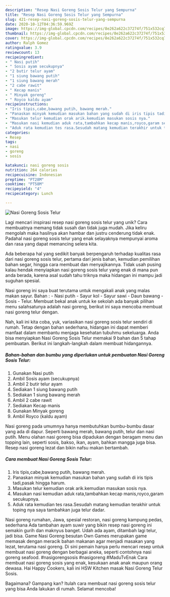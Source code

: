 ```yaml
---
description: "Resep Nasi Goreng Sosis Telur yang Sempurna"
title: "Resep Nasi Goreng Sosis Telur yang Sempurna"
slug: 421-resep-nasi-goreng-sosis-telur-yang-sempurna
date: 2020-10-12T04:36:59.969Z
image: https://img-global.cpcdn.com/recipes/8e262a622c37274f/751x532cq70/nasi-goreng-sosis-telur-foto-resep-utama.jpg
thumbnail: https://img-global.cpcdn.com/recipes/8e262a622c37274f/751x532cq70/nasi-goreng-sosis-telur-foto-resep-utama.jpg
cover: https://img-global.cpcdn.com/recipes/8e262a622c37274f/751x532cq70/nasi-goreng-sosis-telur-foto-resep-utama.jpg
author: Ralph Gomez
ratingvalue: 3.9
reviewcount: 13
recipeingredient:
- " Nasi putih"
- " Sosis ayam secukupnya"
- "2 butir telur ayam"
- "1 siung bawang putih"
- "1 siung bawang merah"
- "2 cabe rawit"
- " Kecap manis"
- " Minyak goreng"
- " Royco kaldu ayam"
recipeinstructions:
- "Iris tipis,cabe,bawang putih, bawang merah."
- "Panaskan minyak kemudian masukan bahan yang sudah di iris tipis tadi,pasak hingga harum."
- "Masukan telur kemudian orak arik.kemudian masukan sosis nya."
- "Masukan nasi kemudian aduk rata,tambahkan kecap manis,royco,garam secukupnya."
- "Aduk rata kemudian tes rasa.Sesudah matang kemudian terakhir untuk toping nya saya tambahkan juga telur dadar."
categories:
- Resep
tags:
- nasi
- goreng
- sosis

katakunci: nasi goreng sosis 
nutrition: 264 calories
recipecuisine: Indonesian
preptime: "PT28M"
cooktime: "PT58M"
recipeyield: "4"
recipecategory: Lunch

---
```



![Nasi Goreng Sosis Telur](https://img-global.cpcdn.com/recipes/8e262a622c37274f/751x532cq70/nasi-goreng-sosis-telur-foto-resep-utama.jpg)

Lagi mencari inspirasi resep nasi goreng sosis telur yang unik? Cara membuatnya memang tidak susah dan tidak juga mudah. Jika keliru mengolah maka hasilnya akan hambar dan justru cenderung tidak enak. Padahal nasi goreng sosis telur yang enak selayaknya mempunyai aroma dan rasa yang dapat memancing selera kita.

Ada beberapa hal yang sedikit banyak berpengaruh terhadap kualitas rasa dari nasi goreng sosis telur, pertama dari jenis bahan, kemudian pemilihan bahan segar, hingga cara membuat dan menyajikannya. Tidak usah pusing kalau hendak menyiapkan nasi goreng sosis telur yang enak di mana pun anda berada, karena asal sudah tahu triknya maka hidangan ini mampu jadi suguhan spesial.

Nasi goreng ini saya buat terutama untuk mengakali anak yang malas makan sayur. Bahan : - Nasi putih - Sayur kol - Sayur sawi - Daun bawang - Sosis - Telur. Membuat bekal anak untuk ke sekolah ada banyak pilihan menu salahsatunya adalah nasi goreng, berikut ini saya mencoba membuat nasi goreng telur dengan.


Nah, kali ini kita coba, yuk, variasikan nasi goreng sosis telur sendiri di rumah. Tetap dengan bahan sederhana, hidangan ini dapat memberi manfaat dalam membantu menjaga kesehatan tubuhmu sekeluarga. Anda bisa menyiapkan Nasi Goreng Sosis Telur memakai 9 bahan dan 5 tahap pembuatan. Berikut ini langkah-langkah dalam membuat hidangannya.

<!--inarticleads1-->

##### Bahan-bahan dan bumbu yang diperlukan untuk pembuatan Nasi Goreng Sosis Telur:

1. Gunakan  Nasi putih
1. Ambil  Sosis ayam (secukupnya)
1. Ambil 2 butir telur ayam
1. Sediakan 1 siung bawang putih
1. Sediakan 1 siung bawang merah
1. Ambil 2 cabe rawit
1. Sediakan  Kecap manis
1. Gunakan  Minyak goreng
1. Ambil  Royco (kaldu ayam)


Nasi goreng pada umumnya hanya membutuhkan bumbu-bumbu dasar yang ada di dapur. Seperti bawang merah, bawang putih, telur dan nasi putih. Menu olahan nasi goreng bisa dipadukan dengan beragam menu dan topping lain, seperti sosis, bakso, ikan, ayam, bahkan mangga juga bisa. Resep nasi goreng lezat dan bikin nafsu makan bertambah. 

<!--inarticleads2-->

##### Cara membuat Nasi Goreng Sosis Telur:

1. Iris tipis,cabe,bawang putih, bawang merah.
1. Panaskan minyak kemudian masukan bahan yang sudah di iris tipis tadi,pasak hingga harum.
1. Masukan telur kemudian orak arik.kemudian masukan sosis nya.
1. Masukan nasi kemudian aduk rata,tambahkan kecap manis,royco,garam secukupnya.
1. Aduk rata kemudian tes rasa.Sesudah matang kemudian terakhir untuk toping nya saya tambahkan juga telur dadar.


Nasi goreng rumahan, Jawa, spesial restoran, nasi goreng kampung pedas, sederhana Ada tambahan ayam suwir yang bikin resep nasi goreng ini semakin gurih dan maknyus banget. Udah ada ayam, ditambah lagi telur, jadi bisa. Game Nasi Goreng besutan Own Games merupakan game memasak dengan meracik bahan makanan agar menjadi masakan yang lezat, terutama nasi goreng. Di sini pemain hanya perlu mencari resep untuk membuat nasi goreng dengan berbagai aneka, seperti contohnya nasi goreng seafood. #nasigorengsosis #nasigoreng #MaduTvEnak Cara membuat nasi goreng sosis yang enak, kesukaan anak anak maupun orang dewasa. Hai Happy Cookers, kali ini HSW Kitchen masak Nasi Goreng Telur Sosis. 

Bagaimana? Gampang kan? Itulah cara membuat nasi goreng sosis telur yang bisa Anda lakukan di rumah. Selamat mencoba!
